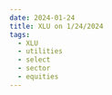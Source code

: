 ```yaml
---
date: 2024-01-24
title: XLU on 1/24/2024
tags: 
  - XLU
  - utilities
  - select
  - sector
  - equities
---
```

<div class="post">
<snapshot-grid 
    :reports="['2024/01/23/CTA/XLU', '2024/01/24/CTA/XLU', '2024/01/24/MTP/XLU']"
    chart="2024/01/24/Chart/XLU"
/>
<p>

</p>
<p>

</p>
</div>